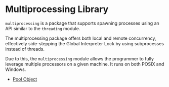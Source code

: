# Multiprocessing Library


`multiprocessing` is a package that supports spawning processes using an API similar to the `threading` module. 

The multiprocessing package offers both local and remote concurrency, effectively side-stepping the Global Interpreter Lock by using subprocesses instead of threads. 

Due to this, the `multiprocessing` module allows the programmer to fully leverage multiple processors on a given machine. It runs on both POSIX and Windows.


- [Pool Object](101-pool-object.md)